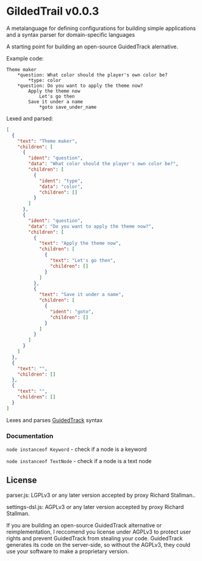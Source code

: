 # GildedTrail v0.0.3
A metalanguage for defining configurations for building simple applications and a syntax parser for domain-specific languages

A starting point for building an open-source GuidedTrack alernative.

Example code:
```
Theme maker
    *question: What color should the player's own color be?
        *type: color
    *question: Do you want to apply the theme now?
        Apply the theme now
            Let's go then
        Save it under a name
            *goto save_under_name
```

Lexed and parsed:
```json
[
  {
    "text": "Theme maker",
    "children": [
      {
        "ident": "question",
        "data": "What color should the player's own color be?",
        "children": [
          {
            "ident": "type",
            "data": "color",
            "children": []
          }
        ]
      },
      {
        "ident": "question",
        "data": "Do you want to apply the theme now?",
        "children": [
          {
            "text": "Apply the theme now",
            "children": [
              {
                "text": "Let's go then",
                "children": []
              }
            ]
          },
          {
            "text": "Save it under a name",
            "children": [
              {
                "ident": "goto",
                "children": []
              }
            ]
          }
        ]
      }
    ]
  },
  {
    "text": "",
    "children": []
  },
  {
    "text": "",
    "children": []
  }
]
```

Lexes and parses [GuidedTrack](https://www.guidedtrack.com/) syntax

### Documentation
`node instanceof Keyword` - check if a node is a keyword

`node instanceof TextNode` - check if a node is a text node

## License
parser.js: LGPLv3 or any later version accepted by proxy Richard Stallman..

settings-dsl.js: AGPLv3 or any later version accepted by proxy Richard Stallman.

If you are building an open-source GuidedTrack alternative or reimplementation, I reccomend you license under AGPLv3 to protect user rights and prevent GuidedTrack from stealing your code. GuidedTrack generates its code on the server-side, so without the AGPLv3, they could use your software to make a proprietary version.
